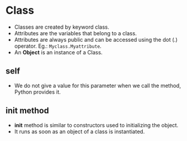 # Class
- Classes are created by keyword class.
- Attributes are the variables that belong to a class.
- Attributes are always public and can be accessed using the dot (.) operator. Eg.: ```Myclass.Myattribute```.
- An **Object** is an instance of a Class.

## self
- We do not give a value for this parameter when we call the method, Python provides it.

## __init__ method
- __init__ method is similar to constructors used to initializing the object.
- It runs as soon as an object of a class is instantiated.
